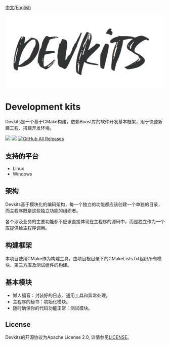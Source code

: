 [中文](./README.md)/[English](./README.en.md)

![logo](docs/images/logo.png)

# Development kits

Devkits是一个基于CMake构建，依赖Boost库的软件开发基本框架，用于快速新建工程、搭建开发环境。

[![](https://img.shields.io/badge/gitee-@stingliang-blue.svg)](https://gitee.com/stingliang)
[![](https://img.shields.io/badge/github-@stingliang-blue.svg)](https://github.com/stingliang)
[![GitHub All Releases](https://img.shields.io/github/downloads/stingliang/devkits/total.svg)](https://github.com/stingliang/devkits)

## 支持的平台

- Linux
- Windows

## 架构

Devkits基于模块化的编码架构，每一个独立的功能都应该创建一个单独的目录，而主程序既是这些独立功能的组织者。

各个涉及业务的主要功能都不应该直接体现在主程序的源码中，而是独立作为一个库提供给主程序调用。

## 构建框架

本项目使用CMake作为构建工具，由项目根目录下的CMakeLists.txt组织所有模块、第三方库及测试组件的构建。

## 基本模块

- 懒人福音：封装好的日志、通用工具和异常处理。
- 主程序的秘书：初始化模块。
- 随时确保你的代码功能正常：测试模块。

## License

Devkits的开源协议为Apache License 2.0, 详情参见[LICENSE](LICENSE)。